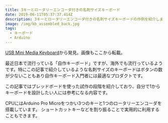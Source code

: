 ```yaml
---
title: 3キーとロータリーエンコーダ付きの名刺サイズキーボード
date: 2019-06-11T05:37:37.414Z
description: 3キーとロータリーエンコーダ付きの名刺サイズキーボードの作例を紹介します。
image: /img/kb_assembled_back.jpg
tags:
  - キーボード
  - Arduino
---
```

[USB Mini Media Keyboard](http://www.skrasser.com/blog/2019/06/01/usb-mini-media-keyboard/)から発見。画像もここから転載。

最近日本で流行っている「自作キーボード」ですが、海外でも流行っているようです。特にこの記事で紹介しているような名刺サイズのキーボードはボタンの数が少ないこともあり自作キーボード入門者には最適なプロダクトです。

この記事ではブレッドボードを使った試作の段階を紹介しており、自分で1からキーボードを設計したい人には参考になる内容です。

CPUにはArduino Pro Microをつかい3つのキーと1つのロータリーエンコーダを搭載しています。
ショートカットキーなどを割り振ることで実用的に利用することもできます。
